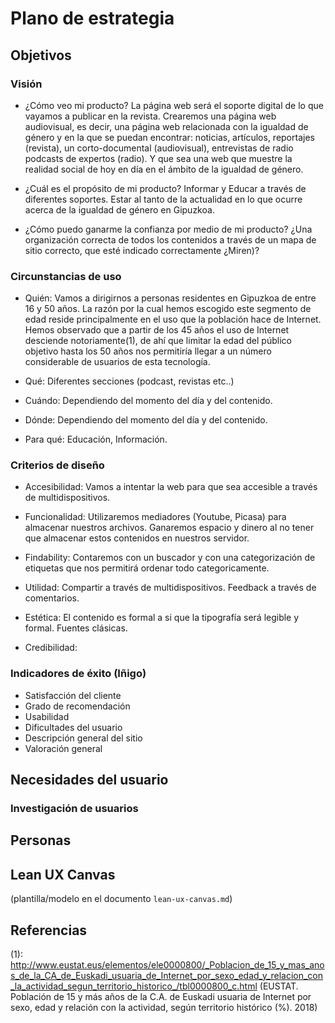 # Plano de estrategia

## Objetivos 

### Visión

* ¿Cómo veo mi producto? 
	La página web será el soporte digital de lo que vayamos a publicar en la revista.
	Crearemos una página web audiovisual, es decir, una página web relacionada con la igualdad de género y en la que se puedan encontrar: noticias, artículos, reportajes (revista), un corto-documental (audiovisual), entrevistas de radio podcasts de expertos (radio). Y que sea una web que muestre la realidad social de hoy en día en el ámbito de la igualdad de género. 

* ¿Cuál es el propósito de mi producto?
	Informar y Educar a través de diferentes soportes. Estar al tanto de la actualidad en lo que ocurre acerca de la igualdad de género en Gipuzkoa.  

* ¿Cómo puedo ganarme la confianza por medio de mi producto?
	¿Una organización correcta de todos los contenidos a través de un mapa de sitio correcto, que esté indicado correctamente 
	¿Miren)?

### Circunstancias de uso
* Quién: Vamos a dirigirnos a personas residentes en Gipuzkoa de entre 16 y 50 años. La razón por la cual hemos escogido este segmento de edad reside principalmente en el uso que la población hace de Internet. Hemos observado que a partir de los 45 años el uso de Internet desciende notoriamente(1), de ahí que limitar la edad del público objetivo hasta los 50 años nos permitiría llegar a un número considerable de usuarios de esta tecnología. 

* Qué: Diferentes secciones (podcast, revistas etc..)
* Cuándo: Dependiendo del momento del día y del contenido. 
* Dónde: Dependiendo del momento del día y del contenido. 
* Para qué: Educación, Información. 

### Criterios de diseño

* Accesibilidad: Vamos a intentar la web para que sea accesible a través de multidispositivos. 

* Funcionalidad: Utilizaremos mediadores (Youtube, Picasa) para almacenar nuestros archivos. Ganaremos espacio y dinero al no tener que almacenar estos contenidos en nuestros servidor. 

* Findability: Contaremos con un buscador y con una categorización de etiquetas que nos permitirá ordenar todo categoricamente. 

* Utilidad: Compartir a través de multidispositivos. Feedback a través de comentarios. 

* Estética: El contenido es formal a si que la tipografía será legible y formal. Fuentes clásicas. 

* Credibilidad: 

### Indicadores de éxito (Iñigo)
* Satisfacción del cliente
* Grado de recomendación
* Usabilidad
* Dificultades del usuario
* Descripción general del sitio
* Valoración general  

## Necesidades del usuario

### Investigación de usuarios

## Personas

## Lean UX Canvas

(plantilla/modelo en el documento `lean-ux-canvas.md`)

## Referencias

(1): http://www.eustat.eus/elementos/ele0000800/_Poblacion_de_15_y_mas_anos_de_la_CA_de_Euskadi_usuaria_de_Internet_por_sexo_edad_y_relacion_con_la_actividad_segun_territorio_historico_/tbl0000800_c.html (EUSTAT. Población de 15 y más años de la C.A. de Euskadi usuaria de Internet por sexo, edad y relación con la actividad, según territorio histórico (%). 2018)